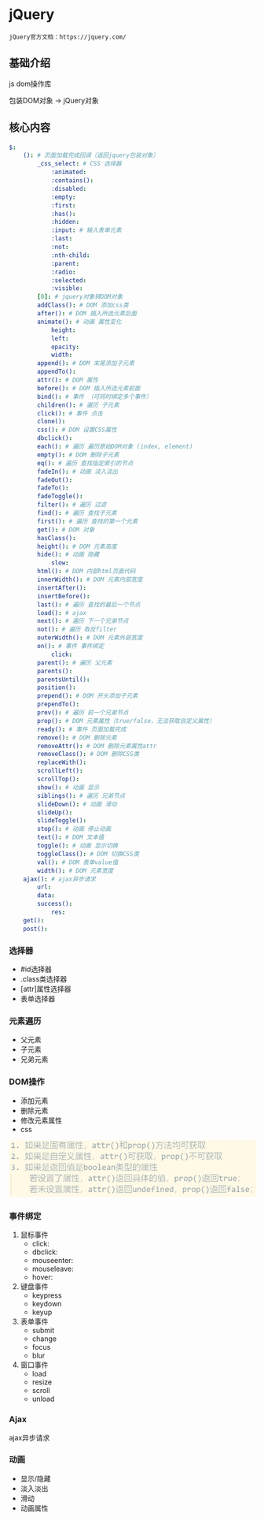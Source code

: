 # jQuery

`jQuery官方文档：https://jquery.com/`

## 基础介绍

js dom操作库

包装DOM对象 -> jQuery对象


## 核心内容
```yaml
$:
    (): # 页面加载完成回调（返回jquery包装对象）
        _css_select: # CSS 选择器
            :animated:
            :contains():
            :disabled:
            :empty:
            :first:
            :has():
            :hidden:
            :input: # 输入表单元素
            :last:
            :not:
            :nth-child:
            :parent:
            :radio:
            :selected:
            :visible:
        [0]: # jquery对象转DOM对象
        addClass(): # DOM 添加css类
        after(): # DOM 插入所选元素后面
        animate(): # 动画 属性变化
            height:
            left:
            opacity:
            width:
        append(): # DOM 末尾添加子元素
        appendTo():
        attr(): # DOM 属性
        before(): # DOM 插入所选元素前面
        bind(): # 事件 （可同时绑定多个事件）
        children(): # 遍历 子元素
        click(): # 事件 点击
        clone():
        css(): # DOM 设置CSS属性
        dbclick():
        each(): # 遍历 遍历原始DOM对象 (index, element)
        empty(): # DOM 删除子元素
        eq(): # 遍历 查找指定索引的节点
        fadeIn(): # 动画 淡入淡出
        fadeOut():
        fadeTo():
        fadeToggle():
        filter(): # 遍历 过滤
        find(): # 遍历 查找子元素
        first(): # 遍历 查找的第一个元素
        get(): # DOM 对象
        hasClass():
        height(): # DOM 元素高度
        hide(): # 动画 隐藏
            slow:
        html(): # DOM 内部html页面代码
        innerWidth(): # DOM 元素内部宽度
        insertAfter():
        insertBefore():
        last(): # 遍历 查找的最后一个节点
        load(): # ajax
        next(): # 遍历 下一个兄弟节点
        not(): # 遍历 取反filter
        outerWidth(): # DOM 元素外部宽度
        on(): # 事件 事件绑定
            click:
        parent(): # 遍历 父元素
        parents():
        parentsUntil():
        position():
        prepend(): # DOM 开头添加子元素 
        prependTo():
        prev(): # 遍历 前一个兄弟节点
        prop(): # DOM 元素属性（true/false，无法获取自定义属性）
        ready(): # 事件 页面加载完成
        remove(): # DOM 删除元素
        removeAttr(): # DOM 删除元素属性attr
        removeClass(): # DOM 删除CSS类
        replaceWith():
        scrollLeft():
        scrollTop():
        show(): # 动画 显示
        siblings(): # 遍历 兄弟节点
        slideDown(): # 动画 滑动
        slideUp():
        slideToggle():
        stop(): # 动画 停止动画
        text(): # DOM 文本值
        toggle(): # 动画 显示切换
        toggleClass(): # DOM 切换CSS类
        val(): # DOM 表单value值
        width(): # DOM 元素宽度
    ajax(): # ajax异步请求
        url:
        data:
        success():
            res:
    get():
    post():
```

### 选择器
- #id选择器
- .class类选择器
- [attr]属性选择器 
- 表单选择器




### 元素遍历
- 父元素
- 子元素
- 兄弟元素



### DOM操作
- 添加元素
- 删除元素
- 修改元素属性
- css

![Jquery中attr和prop的区别](../assets/Jquery中attr和prop的区别.png)



### 事件绑定
1. 鼠标事件
    - click:
    - dbclick:
    - mouseenter:
    - mouseleave:
    - hover:
2. 键盘事件
    - keypress
    - keydown
    - keyup
3. 表单事件
    - submit
    - change
    - focus
    - blur
4. 窗口事件
    - load
    - resize
    - scroll
    - unload



### Ajax

ajax异步请求




### 动画
- 显示/隐藏
- 淡入淡出
- 滑动
- 动画属性
